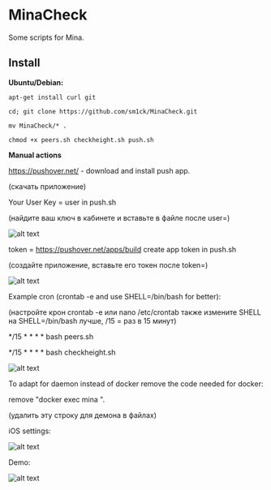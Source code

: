 # MinaCheck
Some scripts for Mina.

## Install

**Ubuntu/Debian:**

`apt-get install curl git`

`cd; git clone https://github.com/sm1ck/MinaCheck.git`

`mv MinaCheck/* .`

`chmod +x peers.sh checkheight.sh push.sh`

**Manual actions**

https://pushover.net/ - download and install push app.

(скачать приложение)

Your User Key = user in push.sh

(найдите ваш ключ в кабинете и вставьте в файле после user=)

![alt text](https://s543sas.storage.yandex.net/rdisk/698788bc163c24df8d9d8e9540b83dfe3dfa934ea84950577a1871fc084def5a/602c5c46/5oFYTproQs5IX7nyBKo3Adk_em657DLbpcGPqyYRckD7K7YOf5mDJPb7YspG8fo7hAzI36qV9ep7v92IHTrOjA==?uid=245184877&filename=%D0%A1%D0%BD%D0%B8%D0%BC%D0%BE%D0%BA%20%D1%8D%D0%BA%D1%80%D0%B0%D0%BD%D0%B0%202021-02-17%20%D0%B2%2000.55.01.png&disposition=inline&hash=&limit=0&content_type=image%2Fpng&owner_uid=245184877&fsize=96339&hid=0481bde1db343bb911d98d62064d410b&media_type=image&tknv=v2&etag=2806797f1dcd19433ace138ccfc532a2&rtoken=JZtKKgKMHkqi&force_default=yes&ycrid=na-3657647acc86f34a447fcd7768bc4214-downloader17h&ts=5bb7ce2fb1d80&s=44022a909cadaca750da00e7af4ed38122a53905205e9eb79cc7a0f1e126eb09&pb=U2FsdGVkX192tP-c689q25hHEn3oe5ulWh5auNcn9Cazi8km5qIBGEZf3DXS9F4v05xq-azktLqZ5OIk6b8CPnNPkuHg6PMM-6Mfyt36Ong)

token = https://pushover.net/apps/build create app token in push.sh

(создайте приложение, вставьте его токен после token=)

![alt text](https://s151vla.storage.yandex.net/rdisk/ae4002196dae2e0ea0740de4f10464c41d184b317a0919f7781e5e4a28282f5f/602c5bd8/5oFYTproQs5IX7nyBKo3AdJX6MFiLK8rhnmun6P6dByIAjje3FAgttyPc5Y6-OMePyucTUKiqV8EyjBBs2QZBw==?uid=0&filename=%D0%A1%D0%BD%D0%B8%D0%BC%D0%BE%D0%BA%20%D1%8D%D0%BA%D1%80%D0%B0%D0%BD%D0%B0%202021-02-17%20%D0%B2%2000.54.50.png&disposition=inline&hash=&limit=0&content_type=image%2Fpng&owner_uid=0&fsize=135749&hid=45193c4d02bfe9aa0648bb22c3972c6d&media_type=image&tknv=v2&etag=d6e275d6076337e55b557010f9f05443&rtoken=mFusQOSW2XrI&force_default=no&ycrid=na-4f15abbb4ca771134938fdf997f1d8b4-downloader4f&ts=5bb7cdc6ca600&s=256b65ce2f61782045a812518b9d3595e99be300cae0156e570f0be499f887f4&pb=U2FsdGVkX1-AYNZu4b3hSYIKQAoHKGriVpH8CwkPafnNUKIPIzHi659qSYGRKVttNYDQMx5dH-j9XkbwuXgm-nWXGFyyfeWvHFaFbSHcttU)

Example cron (crontab -e and use SHELL=/bin/bash for better):

(настройте крон crontab -e или nano /etc/crontab также измените SHELL на SHELL=/bin/bash лучше, /15 = раз в 15 минут)

*/15 * * * * bash peers.sh

*/15 * * * * bash checkheight.sh

![alt text](https://s118vla.storage.yandex.net/rdisk/63b48ee89761ade089bf42bc3cb62f8bcb24e2a1ba2dbe37e15be2d4323b1da5/602c5fc9/5oFYTproQs5IX7nyBKo3AbouzABTCcQWR1gNWH1Ex4AVHXiQwbh6NyYH9KmpVKRJ3HQBM01oEq3MtYLSWZrjMg==?uid=245184877&filename=%D0%A1%D0%BD%D0%B8%D0%BC%D0%BE%D0%BA%20%D1%8D%D0%BA%D1%80%D0%B0%D0%BD%D0%B0%202021-02-17%20%D0%B2%2001.13.34.png&disposition=inline&hash=&limit=0&content_type=image%2Fpng&owner_uid=245184877&fsize=319184&hid=0b4c7934bd4a15d3338b58fa458a6a38&media_type=image&tknv=v2&etag=336211c4701cfeba5b6d5b02559bb45f&rtoken=1pp2WMrqUlML&force_default=yes&ycrid=na-67f7a770baf6c1d6ea8355722cbb617e-downloader14f&ts=5bb7d1890c440&s=0e954c911736a9510d983fc5a1bd4b10fd567281950ed0798594354921a340a9&pb=U2FsdGVkX18S1cMiWImHLRVH_XJblYCRygVdfU7TJL7dz3rAT-CCMSDND2lNRLqaQ6KdsfxkSk5P7VPGV9Qan6wmzkqpWJkSv2QcUc3yJEs)

To adapt for daemon instead of docker remove the code needed for docker:

remove "docker exec mina ".

(удалить эту строку для демона в файлах)

iOS settings:

![alt text](https://s227vla.storage.yandex.net/rdisk/e16779345caa5242a54bcf9b4552b3d06472d54b33cc7895f9a78700d4997371/602c615a/5oFYTproQs5IX7nyBKo3AcOGV6ximZ8Ri5scuWnulacLM_mRSVeIOUke1LZrHI7hvOhH6xNNPcVyrmLLYOEkwQ==?uid=245184877&filename=IMG_2317.png&disposition=inline&hash=&limit=0&content_type=image%2Fpng&owner_uid=245184877&fsize=303418&hid=04d4f567fe7193909aaafb27380e20d1&media_type=image&tknv=v2&etag=07b928635cb6b892a6e489c181248fa5&rtoken=iVpEktA29wTz&force_default=yes&ycrid=na-299731fe073a667296d09c4a010444fc-downloader11f&ts=5bb7d30778a80&s=800608f5b081c4ead4e864ccae299369d4461eab663ecbca53ef688e7ad6e6fe&pb=U2FsdGVkX1_lOEKIVWNrmDy2pcfA5tpIy11pY1oyoaMHk5-UPMLyTtbbVQxVseIH49X3kaiz_MYQ4NmrYrE_clDVzxIFmq91IbKWSZJ4dE8)

Demo:

![alt text](https://s60man.storage.yandex.net/rdisk/fce25dfd971f5c4f5f5bc8d85cb80dec640a923402eca2d8682dd112c34bd3e3/602c61ae/5oFYTproQs5IX7nyBKo3AUumhxW3wLIKkRglcZgOUxVQoUS1TMVqrWQDGwtUYdEbe5BuoYz9r1sA6Qd809Y1oA==?uid=245184877&filename=mina.png&disposition=inline&hash=&limit=0&content_type=image%2Fpng&owner_uid=245184877&fsize=1107081&hid=b72335ae1d3cf02af04a653d2c23e233&media_type=image&tknv=v2&etag=d6780161f1fd40f250dba252582d84a6&rtoken=3N4SLqpCpwPJ&force_default=yes&ycrid=na-6a8c624a10d9706a793dd526c4fc4572-downloader11f&ts=5bb7d35794780&s=cada39a4904fc9123749c0dbeabfc8dbf827bc4726d671f803d4aad6a57ca336&pb=U2FsdGVkX18c6TnsDQFa83BC4l8KGFkzcZ9jNM98q1EoXR6uj-D6phrp8w0fLa_XZi03OFqaK2rcraAvMYvLTHO2zdDkfNjNLXW1YPG8I-4)
